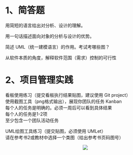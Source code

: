 # 1、简答题  

用简短的语言给出对分析、设计的理解。  

用一句话描述面向对象的分析与设计的优势。  

简述 UML（统一建模语言）的作用。考试考哪些图？  

从软件本质的角度，解释软件范围（需求）控制的可行性   

# 2、项目管理实践  

看板使用练习（提交看板执行结果贴图，建议使用 Git project）  
使用截图工具（png格式输出），展现你团队的任务 Kanban  
每个人的任务是明确的。必须一周后可以看到具体结果  
每个人的任务是1-2项  
至少包含一个团队活动任务  

UML绘图工具练习（提交贴图，必须使用 UMLet）  
请在参考书2或教材中选择一个类图（给出参考书页码图号）

<p align="center">
    <img src="http://a3.qpic.cn/psb?/V12Yw7W81QAuHz/QMm6o.w7UDKxv0XNx*q4TGEMh6WzJo2s3NhLMdpVieE!/m/dLYAAAAAAAAAnull&bo=gwOAAgAAAAADByA!&rf=photolist&t=5">
    <p align="center">
        <em></em>
    </p>
</p>
